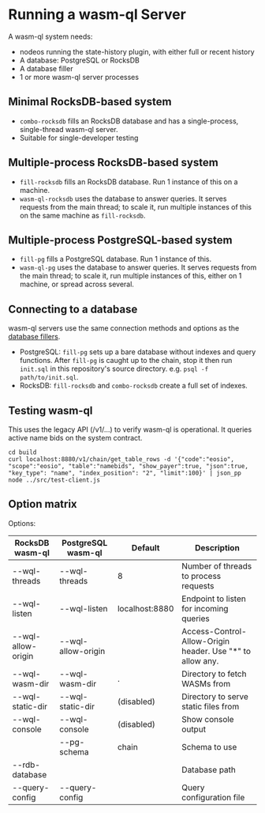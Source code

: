 # Running a wasm-ql Server

A wasm-ql system needs:
* nodeos running the state-history plugin, with either full or recent history
* A database: PostgreSQL or RocksDB
* A database filler
* 1 or more wasm-ql server processes

## Minimal RocksDB-based system

* `combo-rocksdb` fills an RocksDB database and has a single-process, single-thread wasm-ql server.
* Suitable for single-developer testing

## Multiple-process RocksDB-based system

* `fill-rocksdb` fills an RocksDB database. Run 1 instance of this on a machine.
* `wasm-ql-rocksdb` uses the database to answer queries. It serves requests from the main thread; to scale it, run multiple instances of this on the same machine as `fill-rocksdb`.

## Multiple-process PostgreSQL-based system

* `fill-pg` fills a PostgreSQL database. Run 1 instance of this.
* `wasm-ql-pg` uses the database to answer queries. It serves requests from the main thread; to scale it, run multiple instances of this, either on 1 machine, or spread across several.

## Connecting to a database

wasm-ql servers use the same connection methods and options as the [database fillers](database-fillers.md).

* PostgreSQL: `fill-pg` sets up a bare database without indexes and query functions. After `fill-pg` is caught up to the chain, stop it then run `init.sql` in this repository's source directory. e.g. `psql -f path/to/init.sql`.
* RocksDB: `fill-rocksdb` and `combo-rocksdb` create a full set of indexes.

## Testing wasm-ql

This uses the legacy API (/v1/...) to verify wasm-ql is operational. It queries active name bids on the system contract.

```
cd build
curl localhost:8880/v1/chain/get_table_rows -d '{"code":"eosio", "scope":"eosio", "table":"namebids", "show_payer":true, "json":true, "key_type": "name", "index_position": "2", "limit":100}' | json_pp
node ../src/test-client.js
```

## Option matrix

Options:

| RocksDB wasm-ql       | PostgreSQL wasm-ql        | Default               | Description |
|---------------------  |-------------------------- |--------------------   |-------------|
| --wql-threads         | --wql-threads             | 8                     | Number of threads to process requests |
| --wql-listen          | --wql-listen              | localhost:8880        | Endpoint to listen for incoming queries |
| --wql-allow-origin    | --wql-allow-origin        |                       | Access-Control-Allow-Origin header. Use "*" to allow any. |
| --wql-wasm-dir        | --wql-wasm-dir            | .                     | Directory to fetch WASMs from |
| --wql-static-dir      | --wql-static-dir          | (disabled)            | Directory to serve static files from |
| --wql-console         | --wql-console             | (disabled)            | Show console output |
|                       | --pg-schema               | chain                 | Schema to use |
| --rdb-database        |                           |                       | Database path |
| --query-config        | --query-config            |                       | Query configuration file |
